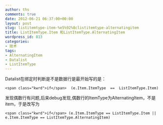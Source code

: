 ```yaml
---
author: ths
comments: true
date: 2012-06-21 06:37:00+00:00
layout: post
slug: listitemtype-item-%e5%92%8clistitemtype-alternatingitem
title: ListItemType.Item 和ListItemType.AlternatingItem
wordpress_id: 813
categories:
- 技术
tags:
- AlternatingItem
- Datalist
- ListItemType
---
```


Datalist在绑定时判断是不是数据行是最开始写的是：




    
    <span class="kwrd">if</span>  (e.Item.ItemType  ==  ListItemType.Item)







发现偶数行有问题,后来debug发现,偶数行的ItemType为AlternatingItem，不是item，于是改写为




    
    <span class="kwrd">if</span> (e.Item.ItemType == ListItemType.Item || e.Item.ItemType == ListItemType.AlternatingItem)







